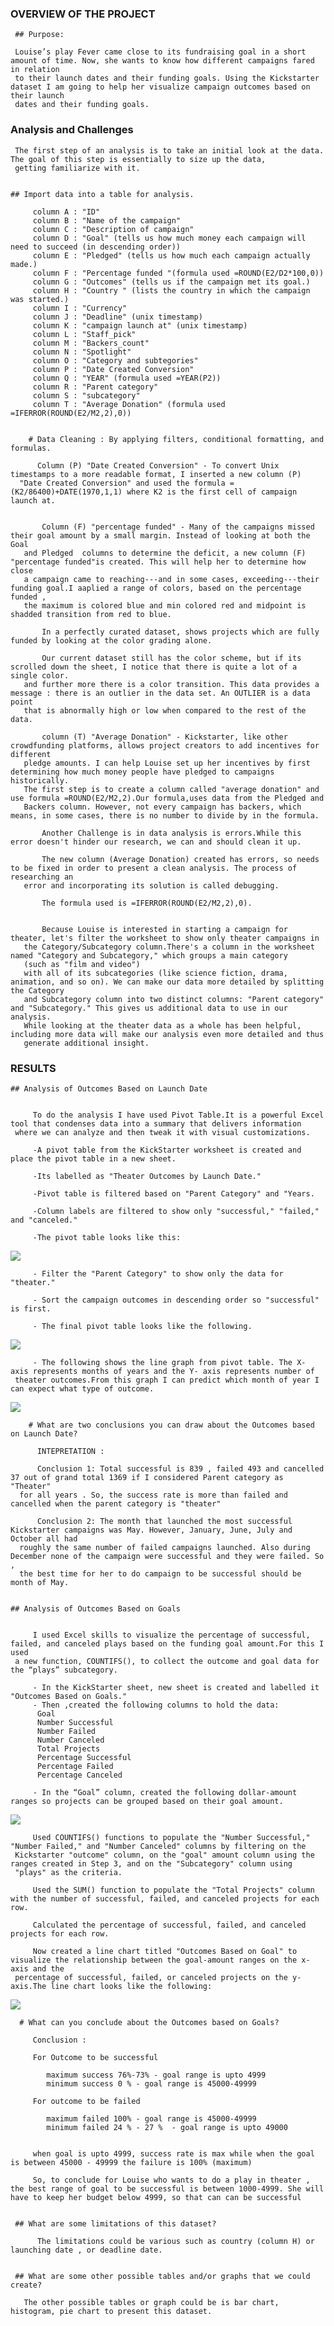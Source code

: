### OVERVIEW OF THE PROJECT

     ## Purpose:

     Louise’s play Fever came close to its fundraising goal in a short amount of time. Now, she wants to know how different campaigns fared in relation
     to their launch dates and their funding goals. Using the Kickstarter dataset I am going to help her visualize campaign outcomes based on their launch 
     dates and their funding goals. 
 

### Analysis and Challenges

     The first step of an analysis is to take an initial look at the data. The goal of this step is essentially to size up the data, 
     getting familiarize with it.


    ## Import data into a table for analysis.
     
         column A : "ID" 
         column B : "Name of the campaign"
         column C : "Description of campaign"
         column D : "Goal" (tells us how much money each campaign will need to succeed (in descending order))
         column E : "Pledged" (tells us how much each campaign actually made.)
         column F : "Percentage funded "(formula used =ROUND(E2/D2*100,0)) 
         column G : "Outcomes" (tells us if the campaign met its goal.)
         column H : "Country " (lists the country in which the campaign was started.)
         column I : "Currency" 
         column J : "Deadline" (unix timestamp)
         column K : "campaign launch at" (unix timestamp)
         column L : "Staff_pick" 
         column M : "Backers_count" 
         column N : "Spotlight" 
         column O : "Category and subtegories"
         column P : "Date Created Conversion"
         column Q : "YEAR" (formula used =YEAR(P2))
         column R : "Parent category" 
         column S : "subcategory"
         column T : "Average Donation" (formula used =IFERROR(ROUND(E2/M2,2),0))


        # Data Cleaning : By applying filters, conditional formatting, and formulas.

          Column (P) "Date Created Conversion" - To convert Unix timestamps to a more readable format, I inserted a new column (P) 
	  "Date Created Conversion" and used the formula =(K2/86400)+DATE(1970,1,1) where K2 is the first cell of campaign launch at.


           Column (F) "percentage funded" - Many of the campaigns missed their goal amount by a small margin. Instead of looking at both the Goal
	   and Pledged  columns to determine the deficit, a new column (F) "percentage funded"is created. This will help her to determine how close
	   a campaign came to reaching---and in some cases, exceeding---their funding goal.I aaplied a range of colors, based on the percentage funded , 
	   the maximum is colored blue and min colored red and midpoint is shadded transition from red to blue.

           In a perfectly curated dataset, shows projects which are fully funded by looking at the color grading alone.

           Our current dataset still has the color scheme, but if its scrolled down the sheet, I notice that there is quite a lot of a single color. 
	   and further more there is a color transition. This data provides a message : there is an outlier in the data set. An OUTLIER is a data point
	   that is abnormally high or low when compared to the rest of the data.

           column (T) "Average Donation" - Kickstarter, like other crowdfunding platforms, allows project creators to add incentives for different 
	   pledge amounts. I can help Louise set up her incentives by first determining how much money people have pledged to campaigns historically.
	   The first step is to create a column called "average donation" and use formula =ROUND(E2/M2,2).Our formula,uses data from the Pledged and
	   Backers column. However, not every campaign has backers, which means, in some cases, there is no number to divide by in the formula.

           Another Challenge is in data analysis is errors.While this error doesn't hinder our research, we can and should clean it up.

           The new column (Average Donation) created has errors, so needs to be fixed in order to present a clean analysis. The process of researching an 
	   error and incorporating its solution is called debugging.

           The formula used is =IFERROR(ROUND(E2/M2,2),0).


           Because Louise is interested in starting a campaign for theater, let's filter the worksheet to show only theater campaigns in 
	   the Category/Subcategory column.There's a column in the worksheet named "Category and Subcategory," which groups a main category 
	   (such as "film and video")
	   with all of its subcategories (like science fiction, drama, animation, and so on). We can make our data more detailed by splitting the Category
	   and Subcategory column into two distinct columns: "Parent category" and "Subcategory." This gives us additional data to use in our analysis.
	   While looking at the theater data as a whole has been helpful, including more data will make our analysis even more detailed and thus 
	   generate additional insight.

### RESULTS


    ## Analysis of Outcomes Based on Launch Date


         To do the analysis I have used Pivot Table.It is a powerful Excel tool that condenses data into a summary that delivers information 
	 where we can analyze and then tweak it with visual customizations.

         -A pivot table from the KickStarter worksheet is created and place the pivot table in a new sheet.
         
         -Its labelled as "Theater Outcomes by Launch Date."
         
         -Pivot table is filtered based on "Parent Category" and "Years.
         
         -Column labels are filtered to show only "successful," "failed," and "canceled."
         
         -The pivot table looks like this:

![](image/Pivot_table_without_filter.png)     


         - Filter the "Parent Category" to show only the data for "theater."

         - Sort the campaign outcomes in descending order so "successful" is first.
         
         - The final pivot table looks like the following.


![](image/pivot_table_with_theater_filter.png)

         - The following shows the line graph from pivot table. The X- axis represents months of years and the Y- axis represents number of 
	 theater outcomes.From this graph I can predict which month of year I can expect what type of outcome. 

![](resources/Theater_Outcomes_vs_Launch.png)
     
        # What are two conclusions you can draw about the Outcomes based on Launch Date?

          INTEPRETATION : 

          Conclusion 1: Total successful is 839 , failed 493 and cancelled 37 out of grand total 1369 if I considered Parent category as "Theater" 
	  for all years . So, the success rate is more than failed and cancelled when the parent category is "theater"

          Conclusion 2: The month that launched the most successful Kickstarter campaigns was May. However, January, June, July and October all had 
	  roughly the same number of failed campaigns launched. Also during December none of the campaign were successful and they were failed. So ,
	  the best time for her to do campaign to be successful should be month of May.


    ## Analysis of Outcomes Based on Goals
  

         I used Excel skills to visualize the percentage of successful, failed, and canceled plays based on the funding goal amount.For this I used 
	 a new function, COUNTIFS(), to collect the outcome and goal data for the “plays” subcategory.

         - In the KickStarter sheet, new sheet is created and labelled it "Outcomes Based on Goals."
         - Then ,created the following columns to hold the data:
          Goal
          Number Successful
          Number Failed
          Number Canceled
          Total Projects
          Percentage Successful
          Percentage Failed
          Percentage Canceled

         - In the “Goal” column, created the following dollar-amount ranges so projects can be grouped based on their goal amount.

![](image/Goal.png) 

         Used COUNTIFS() functions to populate the "Number Successful," "Number Failed," and "Number Canceled" columns by filtering on the
	 Kickstarter "outcome" column, on the "goal" amount column using the ranges created in Step 3, and on the "Subcategory" column using 
	 "plays" as the criteria.
	 
         Used the SUM() function to populate the "Total Projects" column with the number of successful, failed, and canceled projects for each row.

         Calculated the percentage of successful, failed, and canceled projects for each row.

         Now created a line chart titled "Outcomes Based on Goal" to visualize the relationship between the goal-amount ranges on the x-axis and the 
	 percentage of successful, failed, or canceled projects on the y-axis.The line chart looks like the following:

![](resources/Outcomes_vs_Goals.png) 
      
      # What can you conclude about the Outcomes based on Goals?

         Conclusion :
         
         For Outcome to be successful 

            maximum success 76%-73% - goal range is upto 4999 
            minimum success 0 % - goal range is 45000-49999

         For outcome to be failed 
          
            maximum failed 100% - goal range is 45000-49999
            minimum failed 24 % - 27 %  - goal range is upto 49000
            

         when goal is upto 4999, success rate is max while when the goal is between 45000 - 49999 the failure is 100% (maximum)

         So, to conclude for Louise who wants to do a play in theater , the best range of goal to be successful is between 1000-4999. She will have to keep her budget below 4999, so that can can be successful 


     ## What are some limitations of this dataset?

          The limitations could be various such as country (column H) or launching date , or deadline date.


     ## What are some other possible tables and/or graphs that we could create?

       The other possible tables or graph could be is bar chart, histogram, pie chart to present this dataset.
